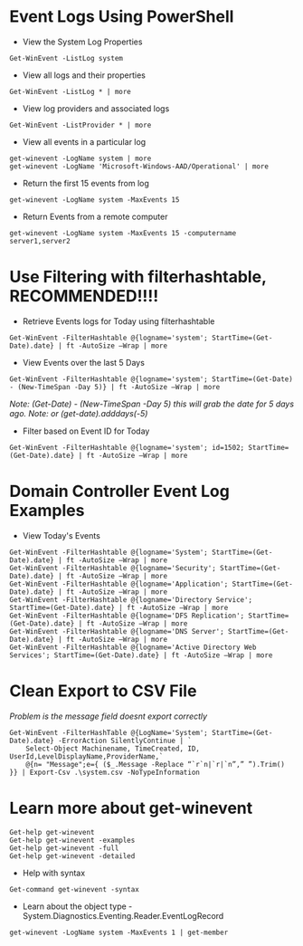 # Event Logs Using PowerShell

* View the System Log Properties
```
Get-WinEvent -ListLog system
```
* View all logs and their properties
```
Get-WinEvent -ListLog * | more
```
* View log providers and associated logs
```
Get-WinEvent -ListProvider * | more
```
* View all events in a particular log
```
get-winevent -LogName system | more
get-winevent -LogName 'Microsoft-Windows-AAD/Operational' | more
```
* Return the first 15 events from log
```
get-winevent -LogName system -MaxEvents 15
```
* Return Events from a remote computer
```
get-winevent -LogName system -MaxEvents 15 -computername server1,server2
```
# Use Filtering with filterhashtable, RECOMMENDED!!!!
* Retrieve Events logs for Today using filterhashtable
```
Get-WinEvent -FilterHashtable @{logname='system'; StartTime=(Get-Date).date} | ft -AutoSize –Wrap | more
```
* View Events over the last 5 Days
```
Get-WinEvent -FilterHashtable @{logname='system'; StartTime=(Get-Date) - (New-TimeSpan -Day 5)} | ft -AutoSize –Wrap | more
```
*Note: (Get-Date) - (New-TimeSpan -Day 5)  this will grab the date for 5 days ago.*
*Note: or (get-date).adddays(-5)*
* Filter based on Event ID for Today
```
Get-WinEvent -FilterHashtable @{logname='system'; id=1502; StartTime=(Get-Date).date} | ft -AutoSize –Wrap | more
```
# Domain Controller Event Log Examples
* View Today's Events
```
Get-WinEvent -FilterHashtable @{logname='System'; StartTime=(Get-Date).date} | ft -AutoSize –Wrap | more
Get-WinEvent -FilterHashtable @{logname='Security'; StartTime=(Get-Date).date} | ft -AutoSize –Wrap | more
Get-WinEvent -FilterHashtable @{logname='Application'; StartTime=(Get-Date).date} | ft -AutoSize –Wrap | more
Get-WinEvent -FilterHashtable @{logname='Directory Service'; StartTime=(Get-Date).date} | ft -AutoSize –Wrap | more
Get-WinEvent -FilterHashtable @{logname='DFS Replication'; StartTime=(Get-Date).date} | ft -AutoSize –Wrap | more
Get-WinEvent -FilterHashtable @{logname='DNS Server'; StartTime=(Get-Date).date} | ft -AutoSize –Wrap | more
Get-WinEvent -FilterHashtable @{logname='Active Directory Web Services'; StartTime=(Get-Date).date} | ft -AutoSize –Wrap | more
```
# Clean Export to CSV File
*Problem is the message field doesnt export correctly*
```
Get-WinEvent -FilterHashTable @{LogName='System'; StartTime=(Get-Date).date} -ErrorAction SilentlyContinue | `
    Select-Object Machinename, TimeCreated, ID, UserId,LevelDisplayName,ProviderName,`
    @{n= "Message";e={ ($_.Message -Replace “`r`n|`r|`n”,” ”).Trim() }} | Export-Csv .\system.csv -NoTypeInformation
```
# Learn more about get-winevent
```
Get-help get-winevent
Get-help get-winevent -examples
Get-help get-winevent -full
Get-help get-winevent -detailed
```
* Help with syntax
```
Get-command get-winevent -syntax
```
* Learn about the object type - System.Diagnostics.Eventing.Reader.EventLogRecord
```
get-winevent -LogName system -MaxEvents 1 | get-member
```
